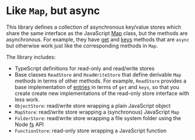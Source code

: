 # Like `Map`, but async

This library defines a collection of asynchronous key/value stores which share the same interface as the JavaScript [Map](https://developer.mozilla.org/en-US/docs/Web/JavaScript/Reference/Global_Objects/Map) class, but the methods are asynchronous. For example, they have [get](https://developer.mozilla.org/en-US/docs/Web/JavaScript/Reference/Global_Objects/Map/get) and [keys](https://developer.mozilla.org/en-US/docs/Web/JavaScript/Reference/Global_Objects/Map/keys) methods that are `async` but otherwise work just like the corresponding methods in `Map`.

The library includes:

- TypeScript definitions for read-only and read/write stores
- Base classes `ReadStore` and `ReadWriteStore` that define derivable `Map` methods in terms of other methods. For example, `ReadStore` provides a base implementation of [entries](https://developer.mozilla.org/en-US/docs/Web/JavaScript/Reference/Global_Objects/Map/entries) in terms of `get` and `keys`, so that you create create new implementations of the read-only store interface with less work.
- `ObjectStore`: read/write store wrapping a plain JavaScript object
- `MapStore`: read/write store wrapping a (synchronous) JavaScript `Map`
- `FolderStore`: read/write store wrapping a file system folder using the Node [fs](https://nodejs.org/api/fs.html) API
- `FunctionStore`: read-only store wrapping a JavaScript function
